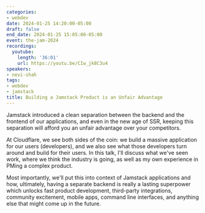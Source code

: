 ```yaml
---
categories:
- webdev
date: 2024-01-25 14:20:00-05:00
draft: false
end_date: 2024-01-25 15:05:00-05:00
event: the-jam-2024
recordings:
  youtube:
    length: '36:01'
    url: https://youtu.be/CIw_jk8C3u4
speakers:
- nevi-shah
tags:
- webdev
- jamstack
title: Building a Jamstack Product is an Unfair Advantage
---
```



Jamstack introduced a clean separation between the backend and the frontend of our applications, and even in the new age of SSR, keeping this separation will afford you an unfair advantage over your competitors.

At Cloudflare, we see both sides of the coin: we build a massive application for our users (developers), and we also see what those developers turn around and build for their users. In this talk, I'll discuss what we've seen work, where we think the industry is going, as well as my own experience in PMing a complex product.

Most importantly, we'll put this into context of Jamstack applications and how, ultimately, having a separate backend is really a lasting superpower which unlocks fast product development, third-party integrations, community excitement, mobile apps, command line interfaces, and anything else that might come up in the future.